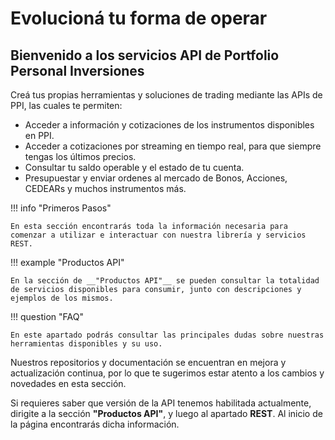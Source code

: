 # Evolucioná tu forma de operar

__Bienvenido a los servicios API de Portfolio Personal Inversiones__
 -----------------------------------------------------------
 
Creá tus propias herramientas y soluciones de trading mediante las APIs de PPI, las cuales te permiten:

- Acceder a información y cotizaciones de los instrumentos disponibles en PPI.
- Acceder a cotizaciones por streaming en tiempo real, para que siempre tengas los últimos precios.
- Consultar tu saldo operable y el estado de tu cuenta.
- Presupuestar y enviar ordenes al mercado de Bonos, Acciones, CEDEARs y muchos instrumentos más.

!!! info "Primeros Pasos"

    En esta sección encontrarás toda la información necesaria para comenzar a utilizar e interactuar con nuestra librería y servicios REST.

!!! example "Productos API"

    En la sección de __"Productos API"__ se pueden consultar la totalidad de servicios disponibles para consumir, junto con descripciones y ejemplos de los mismos.
 
!!! question "FAQ"

    En este apartado podrás consultar las principales dudas sobre nuestras herramientas disponibles y su uso. 
    

Nuestros repositorios y documentación se encuentran en mejora y actualización continua, por lo que te sugerimos estar atento a los cambios y novedades en esta sección.

Si requieres saber que versión de la API tenemos habilitada actualmente, dirigite a la sección __"Productos API"__, y luego al apartado __REST__. Al inicio de la página encontrarás dicha información.
